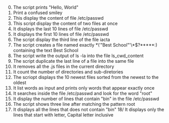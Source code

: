 0. The script prints "Hello, World"
1. Print a confused smiley
2. This display the content of file /etc/passwd
3. This script display the content of two files at once
4. It displays the last 10 lines of file /etc/passwd
5. It displays the first 10 lines of file /etc/passwd
6. The script display the third line of the file iacta
7. The script creates a file named exactly \*\\'"Best School"\'\\*$\?\*\*\*\*\*:) containing the text Best School
8. The script write the output of ls -la into the file ls_cwd_content
9. The script duplicate the last line of a file into the same file
10. It removes all the .js files in the current directory
11. It count the number of directories and sub-diretories
12. The scriopt displays the 10 newest files sorted from the newest to the oldest
13. It list words as input and prints only words that appear exactly once
14. It searches inside the file /etc/passwd and look for the word "root"
15. It display the number of lines that contain "bin" in the file /etc/passwd
16. The script shows three line after matching the pattern root
17. It displays all the lines that does not contain "bin"
18/ It displays only the lines that start with letter, Capital letter inclusive